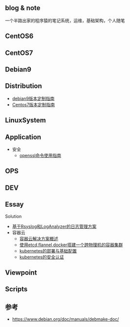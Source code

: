 blog & note
---
一个半路出家的程序猿的笔记系统，运维，基础架构，个人随笔

CentOS6
---

CentOS7  
---

Debian9
---

Distribution
---
* [debian9版本定制指南](https://github.com/panhaitao/markdown-blog/blob/master/Archives/Distribution/debian9-iso-custom.md)
* [Centos7版本定制指南](https://github.com/panhaitao/centos7-custom-iso-build/blob/master/README.md)

LinuxSystem  
---

Application
---
* 安全
  * [openssl命令使用指南](https://github.com/panhaitao/markdown-blog/blob/master/Archives/Application/openssl-howto.md)

OPS  
---
DEV
---
Essay  
---
Solution 
* [基于Rsyslog和LogAnalyzer的日志管理方案](https://github.com/panhaitao/markdown-blog/blob/master/Archives/Solution/loganalyzer.md)
* 容器云
  * [容器云解决方案概述](https://github.com/panhaitao/markdown-blog/blob/master/Archives/Solution/caas-summary.md)
  * [使用etcd,flannel,docker搭建一个跨物理机的容器集群](https://github.com/panhaitao/markdown-blog/blob/master/Archives/Solution/caas-k8s-net.md)
  * [kubernetes的部署与基础配置](https://github.com/panhaitao/markdown-blog/blob/master/Archives/Solution/caas-k8s-install.md)
  * [kubernetes的安全认证](https://github.com/panhaitao/markdown-blog/blob/master/Archives/Solution/caas-k8s-auth.md)

Viewpoint
---
Scripts  
---
参考
---
* https://www.debian.org/doc/manuals/debmake-doc/
